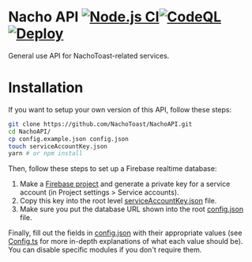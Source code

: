 # Nacho API [![Node.js CI](https://github.com/NachoToast/NachoAPI/actions/workflows/node.js.yml/badge.svg)](https://github.com/NachoToast/NachoAPI/actions/workflows/node.js.yml)[![CodeQL](https://github.com/NachoToast/NachoAPI/actions/workflows/codeql-analysis.yml/badge.svg)](https://github.com/NachoToast/NachoAPI/actions/workflows/codeql-analysis.yml)[![Deploy](https://github.com/NachoToast/NachoAPI/actions/workflows/deploy.yml/badge.svg)](https://github.com/NachoToast/NachoAPI/actions/workflows/deploy.yml)

General use API for NachoToast-related services.

# Installation

If you want to setup your own version of this API, follow these steps:

```sh
git clone https://github.com/NachoToast/NachoAPI.git
cd NachoAPI/
cp config.example.json config.json
touch serviceAccountKey.json
yarn # or npm install
```

Then, follow these steps to set up a Firebase realtime database:

1. Make a [Firebase project](https://console.firebase.google.com/u/0/) and generate a private key for a service account (in Project settings > Service accounts).
2. Copy this key into the root level [serviceAccountKey.json](./serviceAccountKey.json) file.
3. Make sure you put the database URL shown into the root [config.json](../../../config.json) file.

Finally, fill out the fields in [config.json](./config.json) with their appropriate values (see [Config.ts](./src/types/Config.ts) for more in-depth explanations of what each value should be). You can disable specific modules if you don't require them.
